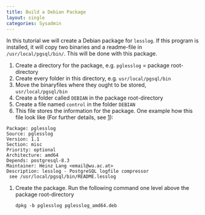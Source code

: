 ```yaml
---
title: Build a Debian Package
layout: single
categories: Sysadmin
---
```


In this tutorial we will create a Debian package for `lesslog`. If this
program is installed, it will copy two binaries and a readme-file in
`/usr/local/pgsql/bin/`. This will be done with this package.

1.  Create a directory for the package, e.g. `pglesslog` = package
    root-directory
2.  Create every folder in this directory, e.g. `usr/local/pgsql/bin`
3.  Move the binaryfiles where they ought to be stored,
    `usr/local/pgsql/bin`
4.  Create a folder called `DEBIAN` in the package root-directory
5.  Create a file named `control` in the folder `DEBIAN`
6.  This file stores the information for the package. One example how
    this file look like (For further details, see
    [1](http://www.debian.org/doc/manuals/maint-guide/ch-dreq.en.html#s-control)):

```
Package: pglesslog  
Source: pglesslog  
Version: 1.1  
Section: misc  
Priority: optional  
Architecture: amd64  
Depends: postgresql-8.3  
Maintainer: Heinz Lang <email@wu.ac.at>  
Description: lesslog - PostgreSQL logfile compressor  
 see /usr/local/pgsql/bin/README.lesslog
```

1.  Create the package. Run the following command one level above the
    package root-directory

    `dpkg -b pglesslog pglesslog_amd64.deb`
